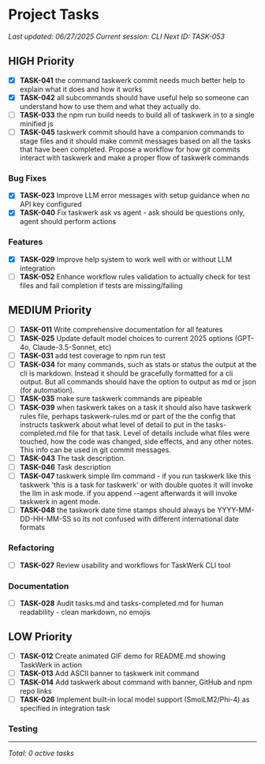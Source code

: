 # Project Tasks

*Last updated: 06/27/2025*
*Current session: CLI*
*Next ID: TASK-053*

## HIGH Priority

- [x] **TASK-041** the command taskwerk commit needs much better help to explain what it does and how it works
- [x] **TASK-042** all subcommands should have useful help so someone can understand how to use them and what they actually do.
- [ ] **TASK-033** the npm run build needs to build all of taskwerk in to a single minified js
- [ ] **TASK-045** taskwerk commit should have a companion commands to stage files and it should make commit messages based on all the tasks that have been completed.  Propose a workflow for how git commits interact with taskwerk and make a proper flow of taskwerk commands
### Bug Fixes

- [x] **TASK-023** Improve LLM error messages with setup guidance when no API key configured
- [x] **TASK-040** Fix taskwerk ask vs agent - ask should be questions only, agent should perform actions
### Features

- [x] **TASK-029** Improve help system to work well with or without LLM integration
- [ ] **TASK-052** Enhance workflow rules validation to actually check for test files and fail completion if tests are missing/failing
## MEDIUM Priority

- [ ] **TASK-011** Write comprehensive documentation for all features
- [ ] **TASK-025** Update default model choices to current 2025 options (GPT-4o, Claude-3.5-Sonnet, etc)
- [ ] **TASK-031** add test coverage to npm run test
- [ ] **TASK-034** for many commands, such as stats or status the output at the cli is markdown.  Instead it should be gracefully formatted for a cli output.  But all commands should have the option to output as md or json (for automation).
- [ ] **TASK-035** make sure taskwerk commands are pipeable
- [ ] **TASK-039** when taskwerk takes on a task it should also have taskwerk rules file, perhaps taskwerk-rules.md or part of the the config that instructs taskwerk about what level of detail to put in the tasks-completed.md file for that task.  Level of details include what files were touched, how the code was changed, side effects, and any other notes.  This info can be used in git commit messages.  
- [ ] **TASK-043** The task description.
- [ ] **TASK-046** Task description
- [ ] **TASK-047** taskwerk simple llm command - if you run taskwerk like this taskwerk 'this is a task for taskwerk' or with double quotes it will invoke the llm in ask mode.  if you append --agent afterwards it will invoke taskwerk in agent mode.
- [ ] **TASK-048** the taskwork date time stamps should always be YYYY-MM-DD-HH-MM-SS so its not confused with different international date formats
### Refactoring

- [ ] **TASK-027** Review usability and workflows for TaskWerk CLI tool
### Documentation

- [ ] **TASK-028** Audit tasks.md and tasks-completed.md for human readability - clean markdown, no emojis
## LOW Priority

- [ ] **TASK-012** Create animated GIF demo for README.md showing TaskWerk in action
- [ ] **TASK-013** Add ASCII banner to taskwerk init command
- [ ] **TASK-014** Add taskwerk about command with banner, GitHub and npm repo links
- [ ] **TASK-026** Implement built-in local model support (SmolLM2/Phi-4) as specified in integration task
### Testing

---
*Total: 0 active tasks*
